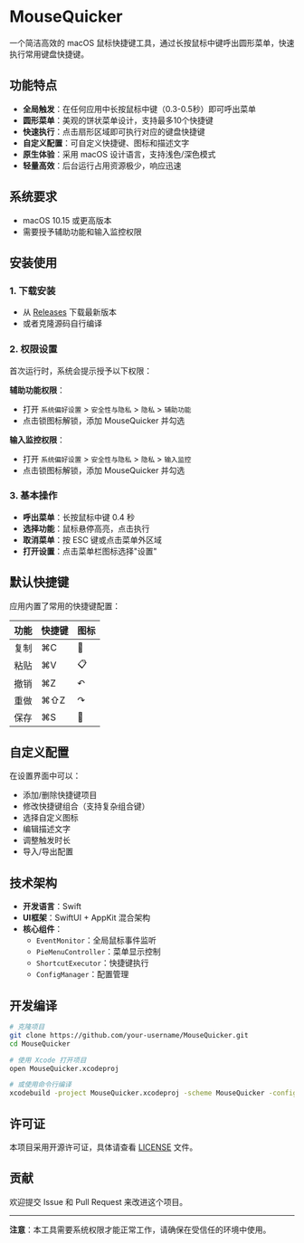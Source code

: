 # MouseQuicker

一个简洁高效的 macOS 鼠标快捷键工具，通过长按鼠标中键呼出圆形菜单，快速执行常用键盘快捷键。

## 功能特点

- **全局触发**：在任何应用中长按鼠标中键（0.3-0.5秒）即可呼出菜单
- **圆形菜单**：美观的饼状菜单设计，支持最多10个快捷键
- **快速执行**：点击扇形区域即可执行对应的键盘快捷键
- **自定义配置**：可自定义快捷键、图标和描述文字
- **原生体验**：采用 macOS 设计语言，支持浅色/深色模式
- **轻量高效**：后台运行占用资源极少，响应迅速

## 系统要求

- macOS 10.15 或更高版本
- 需要授予辅助功能和输入监控权限

## 安装使用

### 1. 下载安装
- 从 [Releases](../../releases) 下载最新版本
- 或者克隆源码自行编译

### 2. 权限设置
首次运行时，系统会提示授予以下权限：

**辅助功能权限**：
- 打开 `系统偏好设置` > `安全性与隐私` > `隐私` > `辅助功能`
- 点击锁图标解锁，添加 MouseQuicker 并勾选

**输入监控权限**：
- 打开 `系统偏好设置` > `安全性与隐私` > `隐私` > `输入监控`
- 点击锁图标解锁，添加 MouseQuicker 并勾选

### 3. 基本操作
- **呼出菜单**：长按鼠标中键 0.4 秒
- **选择功能**：鼠标悬停高亮，点击执行
- **取消菜单**：按 ESC 键或点击菜单外区域
- **打开设置**：点击菜单栏图标选择"设置"

## 默认快捷键

应用内置了常用的快捷键配置：

| 功能 | 快捷键 | 图标 |
|------|--------|------|
| 复制 | ⌘C | 📄 |
| 粘贴 | ⌘V | 📋 |
| 撤销 | ⌘Z | ↶ |
| 重做 | ⌘⇧Z | ↷ |
| 保存 | ⌘S | 💾 |

## 自定义配置

在设置界面中可以：
- 添加/删除快捷键项目
- 修改快捷键组合（支持复杂组合键）
- 选择自定义图标
- 编辑描述文字
- 调整触发时长
- 导入/导出配置

## 技术架构

- **开发语言**：Swift
- **UI框架**：SwiftUI + AppKit 混合架构
- **核心组件**：
  - `EventMonitor`：全局鼠标事件监听
  - `PieMenuController`：菜单显示控制
  - `ShortcutExecutor`：快捷键执行
  - `ConfigManager`：配置管理

## 开发编译

```bash
# 克隆项目
git clone https://github.com/your-username/MouseQuicker.git
cd MouseQuicker

# 使用 Xcode 打开项目
open MouseQuicker.xcodeproj

# 或使用命令行编译
xcodebuild -project MouseQuicker.xcodeproj -scheme MouseQuicker -configuration Release
```

## 许可证

本项目采用开源许可证，具体请查看 [LICENSE](LICENSE) 文件。

## 贡献

欢迎提交 Issue 和 Pull Request 来改进这个项目。

---

**注意**：本工具需要系统权限才能正常工作，请确保在受信任的环境中使用。
